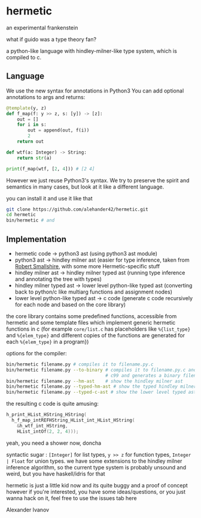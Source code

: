 # hermetic

an experimental frankenstein

what if guido was a type theory fan?

a python-like language with hindley-milner-like type system, which is compiled to c.

Language
---------------

We use the new syntax for annotations in Python3
You can add optional annotations to args and returns:

```python
@template(y, z)
def f_map(f: y >> z, s: [y]) -> [z]:
    out = []
    for i in s:
        out = append(out, f(i))
        2
    return out

def wtf(a: Integer) -> String:
    return str(a)

print(f_map(wtf, [2, 4])) # [2 4]
```

However we just reuse Python3's syntax. We try to preserve the spirit and semantics
in many cases, but look at it like a different language.

you can install it and use it like that
```bash
git clone https://github.com/alehander42/hermetic.git
cd hermetic
bin/hermetic # and
```

Implementation
---------------

* hermetic code -> python3 ast (using python3 ast module)
* python3 ast   -> hindley milner ast (easier for type inference, taken from [Robert Smallshire](http://smallshire.org.uk/sufficientlysmall/2010/04/11/a-hindley-milner-type-inference-implementation-in-python/comment-page-1/), with some more Hermetic-specific stuff
* hindley milner ast -> hindley milner typed ast (running type inference and annotating the tree with types)
* hindley milner typed ast -> lower level python-like typed ast (converting back to python/c like multiarg functions and assignment nodes)
* lower level python-like typed ast -> c code (generate c code recursively for each node and based on the core library)

the core library contains some predefined functions, accessible from hermetic and
some template files which implement generic hermetic functions in c
(for example `core/list.c` has placeholders like `%{list_type}` and `%{elem_type}` and
different copies of the functions are generated for each `%{elem_type}` in a program})

options for the compiler:

```bash
bin/hermetic filename.py # compiles it to filename.py.c
bin/hermetic filename.py --to-binary # compiles it to filename.py.c and then invokes
                                     # c99 and generates a binary filename
bin/hermetic filename.py --hm-ast    # show the hindley milner ast
bin/hermetic filename.py --typed-hm-ast # show the typed hindley milner ast
bin/hermetic filename.py --typed-c-ast # show the lower level typed ast
```

the resulting c code is quite amusing:
```c
h_print_HList_HString_HString(
  h_f_map_intREFHString_HList_int_HList_HString(
    &h_wtf_int_HString,
    HList_intOf(2, 2, 4)));
```
yeah, you need a shower now, doncha

syntactic sugar : `[Integer]` for list types, `y >> z` for function types,
`Integer | Float` for union types. we have some extensions to the hindley milner
inference algorithm, so the current type system is probably unsound and weird, but
you have haskell/idris for that

hermetic is just a little kid now and its quite buggy and a proof of concept
however if you're interested, you have some ideas/questions, or you just wanna
hack on it, feel free to use the issues tab here

Alexander Ivanov
